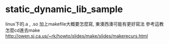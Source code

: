 # static_dynamic_lib_sample
linux下的.a , .so 加上makefile大概要怎麼寫, 東湊西湊可能有更好寫法
參考這教怎麼cd進去make
http://owen.sj.ca.us/~rk/howto/slides/make/slides/makerecurs.html 
